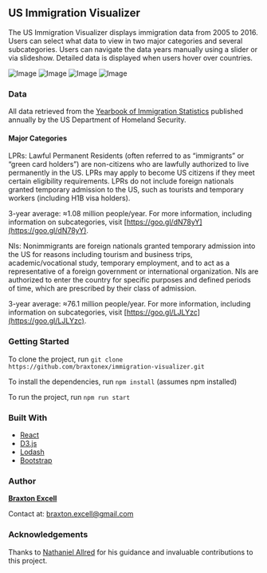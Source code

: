 
## US Immigration Visualizer

The US Immigration Visualizer displays immigration data from 2005 to 2016. Users can select what data to view in two major categories and several subcategories. Users can navigate the data years manually using a slider or via slideshow. Detailed data is displayed when users hover over countries.

![Image](https://www.dropbox.com/s/mjk2ut5cl61pzie/immvis-1.png?raw=1) ![Image](https://www.dropbox.com/s/ptt9pnqehr3hu47/immvis-2.png?raw=1)
![Image](https://www.dropbox.com/s/6uugwb6hdxd7wd2/immvis-3.png?raw=1) ![Image](https://www.dropbox.com/s/7fv6byrx4swlsf7/immvis-4.png?raw=1)

### Data

All data retrieved from the [Yearbook of Immigration Statistics](https://www.dhs.gov/immigration-statistics/yearbook) published annually by the US Department of Homeland Security.

#### Major Categories
LPRs:  Lawful Permanent Residents (often referred to as “immigrants” or “green card holders”) are non-citizens who are lawfully authorized to live permanently in the US. LPRs may apply to become US citizens if they meet certain eligibility requirements. LPRs do not include foreign nationals granted temporary admission to the US, such as tourists and temporary workers (including H1B visa holders).

3-year average: ≈1.08 million people/year. For more information, including information on subcategories, visit [https://goo.gl/dN78yY](https://goo.gl/dN78yY).

NIs:  Nonimmigrants are foreign nationals granted temporary admission into the US for reasons including  tourism and business trips, academic/vocational study, temporary employment, and to act as a representative of a foreign government or international organization. NIs are authorized to enter the country for specific purposes and defined periods of time, which are prescribed by their class of admission.

3-year average: ≈76.1 million people/year. For more information, including information on subcategories, visit [https://goo.gl/LJLYzc](https://goo.gl/LJLYzc).



### Getting Started

To clone the project, run `git clone https://github.com/braxtonex/immigration-visualizer.git`

To install the dependencies, run `npm install` (assumes npm installed)

To run the project, run `npm run start`

### Built With

* [React](https://github.com/facebook/react)
* [D3.js](https://github.com/d3/d3)
* [Lodash](https://github.com/lodash/lodash)
* [Bootstrap](https://github.com/twbs/bootstrap)

### Author

**[Braxton Excell](https://github.com/braxtonex)**

Contact at: [braxton.excell@gmail.com](braxton.excell@gmail.com)

### Acknowledgements

Thanks to [Nathaniel Allred](https://github.com/neallred) for his guidance and invaluable contributions to this project.
